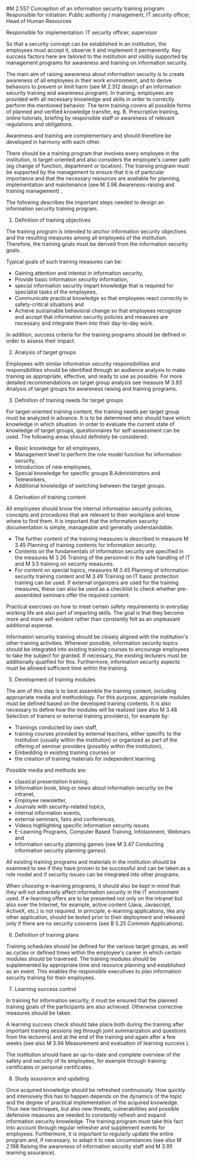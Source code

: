 #M 2.557 Conception of an information security training program
Responsible for initiation: Public authority / management, IT security officer, Head of Human Resources

Responsible for implementation: IT security officer, supervisor

So that a security concept can be established in an institution, the employees must accept it, observe it and implement it permanently. Key success factors here are tailored to the institution and visibly supported by management programs for awareness and training on information security.

The main aim of raising awareness about information security is to create awareness of all employees in their work environment, and to derive behaviors to prevent or limit harm (see M 2.312 design of an information security training and awareness program). In training, employees are provided with all necessary knowledge and skills in order to correctly perform the mentioned behavior. The term training covers all possible forms of planned and verified knowledge transfer, eg. B. Prescriptive training, online tutorials, briefing by responsible staff or awareness of relevant regulations and obligations.

Awareness and training are complementary and should therefore be developed in harmony with each other.

There should be a training program that involves every employee in the institution, is target-oriented and also considers the employee's career path (eg change of function, department or location). The training program must be supported by the management to ensure that it is of particular importance and that the necessary resources are available for planning, implementation and maintenance (see M 3.96 Awareness-raising and training management) ,

The following describes the important steps needed to design an information security training program.

1. Definition of training objectives

The training program is intended to anchor information security objectives and the resulting measures among all employees of the institution. Therefore, the training goals must be derived from the information security goals.

Typical goals of such training measures can be:

* Gaining attention and interest in information security,
* Provide basic information security information,
* special information security impart knowledge that is required for specialist tasks of the employees,
* Communicate practical knowledge so that employees react correctly in safety-critical situations and
* Achieve sustainable behavioral change so that employees recognize and accept that information security policies and measures are necessary and integrate them into their day-to-day work.


In addition, success criteria for the training programs should be defined in order to assess their impact.

2. Analysis of target groups

Employees with similar information security responsibilities and responsibilities should be identified through an audience analysis to make training as appropriate, effective, and ready to use as possible. For more detailed recommendations on target group analysis see measure M 3.93 Analysis of target groups for awareness raising and training programs.

3. Definition of training needs for target groups

For target-oriented training content, the training needs per target group must be analyzed in advance. It is to be determined who should have which knowledge in which situation. In order to evaluate the current state of knowledge of target groups, questionnaires for self-assessment can be used. The following areas should definitely be considered:

* Basic knowledge for all employees,
* Management level to perform the role model function for information security,
* Introduction of new employees,
* Special knowledge for specific groups B.Administrators and Teleworkers,
* Additional knowledge of switching between the target groups.


4. Derivation of training content

All employees should know the internal information security policies, concepts and procedures that are relevant to their workplace and know where to find them. It is important that the information security documentation is simple, manageable and generally understandable.

* The further content of the training measures is described in measure M 3.45 Planning of training contents for information security.
* Contents on the fundamentals of information security are specified in the measures M 3.26 Training of the personnel in the safe handling of IT and M 3.5 training on security measures.
* For content on special topics, measures M 3.45 Planning of information security training content and M 3.49 Training on IT basic protection training can be used. If external organizers are used for the training measures, these can also be used as a checklist to check whether pre-assembled seminars offer the required content.


Practical exercises on how to meet certain safety requirements in everyday working life are also part of imparting skills. The goal is that they become more and more self-evident rather than constantly felt as an unpleasant additional expense.

Information security training should be closely aligned with the institution's other training activities. Wherever possible, information security topics should be integrated into existing training courses to encourage employees to take the subject for granted. If necessary, the existing lecturers must be additionally qualified for this. Furthermore, information security aspects must be allowed sufficient time within the training.

5. Development of training modules

The aim of this step is to best assemble the training content, including appropriate media and methodology. For this purpose, appropriate modules must be defined based on the developed training contents. It is also necessary to define how the modules will be realized (see also M 3.48 Selection of trainers or external training providers), for example by:

* Trainings conducted by own staff,
* training courses provided by external teachers, either specific to the institution (usually within the institution) or organized as part of the offering of seminar providers (possibly within the institution),
* Embedding in existing training courses or
* the creation of training materials for independent learning.


Possible media and methods are:

* classical presentation training,
* Information book, blog or news about information security on the intranet,
* Employee newsletter,
* Journals with security-related topics,
* internal information events,
* external seminars, fairs and conferences,
* Videos highlighting specific information security issues
* E-Learning Programs, Computer Based Training, Infotainment, Webinars and
* Information security planning games (see M 3.47 Conducting information security planning games).


All existing training programs and materials in the institution should be examined to see if they have proven to be successful and can be taken as a role model and if security issues can be integrated into other programs.

When choosing e-learning programs, it should also be kept in mind that they will not adversely affect information security in the IT environment used. If e-learning offers are to be presented not only on the intranet but also over the Internet, for example, active content (Java, Javascript, ActiveX, etc.) is not required. In principle, e-learning applications, like any other application, should be tested prior to their deployment and released only if there are no security concerns (see B 5.25 Common Applications).

6. Definition of training plans

Training schedules should be defined for the various target groups, as well as cycles or defined times within the employee's career in which certain modules should be traversed. The training modules should be supplemented by appropriate time and resource planning and established as an event. This enables the responsible executives to plan information security training for their employees.

7. Learning success control

In training for information security, it must be ensured that the planned training goals of the participants are also achieved. Otherwise corrective measures should be taken.

A learning success check should take place both during the training after important training sessions (eg through joint summarization and questions from the lecturers) and at the end of the training and again after a few weeks (see also M 3.94 Measurement and evaluation of learning success ).

The institution should have an up-to-date and complete overview of the safety and security of its employees, for example through training certificates or personal certificates.

8. Study assurance and updating

Once acquired knowledge should be refreshed continuously. How quickly and intensively this has to happen depends on the dynamics of the topic and the degree of practical implementation of the acquired knowledge. Thus new techniques, but also new threats, vulnerabilities and possible defensive measures are needed to constantly refresh and expand information security knowledge. The training program must take this fact into account through regular refresher and supplement events for employees. Furthermore, it is important to regularly update the entire program and, if necessary, to adapt it to new circumstances (see also M 2.198 Raising the awareness of information security staff and M 3.95 learning assurance).



